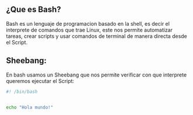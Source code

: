 
## ¿Que es Bash?
Bash es un lenguaje de programacion basado en la shell, es decir el interprete de comandos que trae Linux, este nos permite automatizar tareas, crear scripts y usar comandos de terminal de manera directa desde el Script. 


## Sheebang:
En bash usamos un Sheebang que nos permite verificar con que interprete queremos ejecutar el Script:

```bash
#! /bin/bash


echo "Hola mundo!"
```


